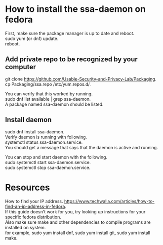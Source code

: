 # How to install the ssa-daemon on fedora

First, make sure the package manager is up to date and reboot.   
    sudo yum (or dnf) update.    
    reboot. 

## Add private repo to be recognized by your computer
git clone https://github.com/Usable-Security-and-Privacy-Lab/Packaging.   
cp Packaging/ssa.repo  /etc/yum.repos.d/.    

You can verify that this worked by running.    
sudo dnf list available | grep ssa-daemon.    
A package named ssa-daemon should be listed.    

## Install daemon
sudo dnf install ssa-daemon.     
 Verify daemon is running with following.   
 systemctl status ssa-daemon.service.    
 You should get a message that says that the daemon is active and running. 
 
You can stop and start daemon with the following.  
sudo systemctl start ssa-daemon.service.  
sudo systemctl stop ssa-daemon.service.  


# Resources

How to find your IP address. 
https://www.techwalla.com/articles/how-to-find-an-ip-address-in-fedora.  
If this guide doesn't work for you, try looking up instructions for your specific fedora distribution.  
Also make sure make and other dependencies to compile programs are installed on system.   
 for example, sudo yum install dnf, sudo yum install git, sudo yum install make.   
